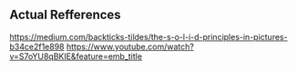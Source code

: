 ## Actual Refferences

https://medium.com/backticks-tildes/the-s-o-l-i-d-principles-in-pictures-b34ce2f1e898
https://www.youtube.com/watch?v=S7oYU8qBKIE&feature=emb_title
